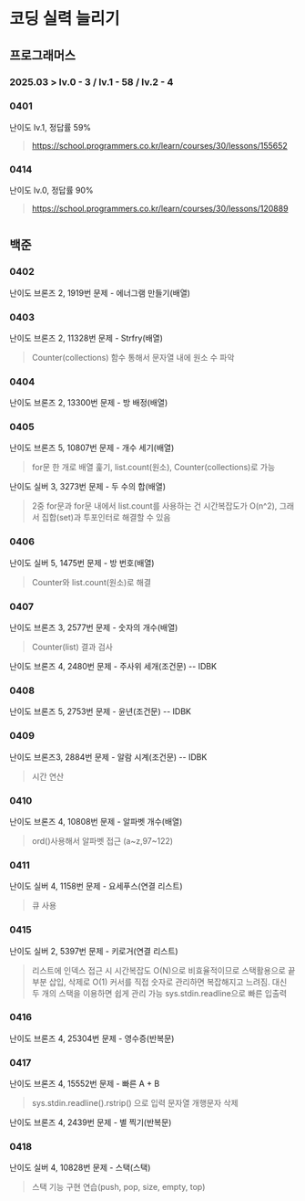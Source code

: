 # 코딩 실력 늘리기

## 프로그래머스
### 2025.03 > lv.0 - 3 / lv.1 - 58 / lv.2 - 4
### 0401
난이도 lv.1, 정답률 59%

>https://school.programmers.co.kr/learn/courses/30/lessons/155652

### 0414
난이도 lv.0, 정답률 90%

>https://school.programmers.co.kr/learn/courses/30/lessons/120889


# 
## 백준
### 0402
난이도 브론즈 2, 1919번 문제 - 에너그램 만들기(배열)

### 0403
난이도 브론즈 2, 11328번 문제 - Strfry(배열)

>Counter(collections) 함수 통해서 문자열 내에 원소 수 파악

### 0404
난이도 브론즈 2, 13300번 문제 - 방 배정(배열)
### 0405
난이도 브론즈 5, 10807번 문제 - 개수 세기(배열)

>for문 한 개로 배열 훑기, list.count(원소), Counter(collections)로 가능

난이도 실버 3, 3273번 문제 - 두 수의 합(배열)

>2중 for문과 for문 내에서 list.count를 사용하는 건 시간복잡도가 O(n^2), 그래서 집합(set)과 투포인터로 해결할 수 있음

### 0406
난이도 실버 5, 1475번 문제 - 방 번호(배열)

>Counter와 list.count(원소)로 해결

### 0407
난이도 브론즈 3, 2577번 문제 - 숫자의 개수(배열)

>Counter(list) 결과 검사

난이도 브론즈 4, 2480번 문제 - 주사위 세개(조건문) -- IDBK

### 0408
난이도 브론즈 5, 2753번 문제 - 윤년(조건문) -- IDBK

### 0409
난이도 브론즈3, 2884번 문제 - 알람 시계(조건문) -- IDBK

> 시간 연산

### 0410
난이도 브론즈 4, 10808번 문제 - 알파벳 개수(배열)

> ord()사용해서 알파벳 접근 (a~z,97~122)

### 0411
난이도 실버 4, 1158번 문제 - 요세푸스(연결 리스트)

> 큐 사용

### 0415
난이도 실버 2, 5397번 문제 - 키로거(연결 리스트)

> 리스트에 인덱스 접근 시 시간복잡도 O(N)으로 비효율적이므로 스택활용으로 끝 부분 삽입, 삭제로 O(1)
> 커서를 직접 숫자로 관리하면 복잡해지고 느려짐. 대신 두 개의 스택을 이용하면 쉽게 관리 가능
> sys.stdin.readline으로 빠른 입출력

### 0416
난이도 브론즈 4, 25304번 문제 - 영수증(반복문)

### 0417
난이도 브론즈 4, 15552번 문제 - 빠른 A + B

> sys.stdin.readline().rstrip() 으로 입력 문자열 개행문자 삭제

난이도 브론즈 4, 2439번 문제 - 별 찍기(반복문)

### 0418
난이도 실버 4, 10828번 문제 - 스택(스택)

> 스택 기능 구현 연습(push, pop, size, empty, top)

